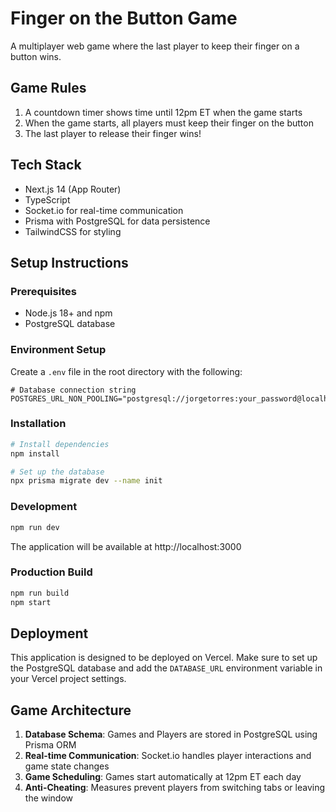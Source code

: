 # Finger on the Button Game

A multiplayer web game where the last player to keep their finger on a button wins.

## Game Rules

1. A countdown timer shows time until 12pm ET when the game starts
2. When the game starts, all players must keep their finger on the button
3. The last player to release their finger wins!

## Tech Stack

- Next.js 14 (App Router)
- TypeScript
- Socket.io for real-time communication
- Prisma with PostgreSQL for data persistence
- TailwindCSS for styling

## Setup Instructions

### Prerequisites

- Node.js 18+ and npm
- PostgreSQL database

### Environment Setup

Create a `.env` file in the root directory with the following:

```
# Database connection string
POSTGRES_URL_NON_POOLING="postgresql://jorgetorres:your_password@localhost:5432/finger_on_button"
```

### Installation

```bash
# Install dependencies
npm install

# Set up the database
npx prisma migrate dev --name init
```

### Development

```bash
npm run dev
```

The application will be available at http://localhost:3000

### Production Build

```bash
npm run build
npm start
```

## Deployment

This application is designed to be deployed on Vercel. Make sure to set up the PostgreSQL database and add the `DATABASE_URL` environment variable in your Vercel project settings.

## Game Architecture

1. **Database Schema**: Games and Players are stored in PostgreSQL using Prisma ORM
2. **Real-time Communication**: Socket.io handles player interactions and game state changes
3. **Game Scheduling**: Games start automatically at 12pm ET each day
4. **Anti-Cheating**: Measures prevent players from switching tabs or leaving the window
